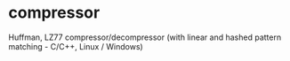 compressor
==========

Huffman, LZ77 compressor/decompressor (with linear and hashed pattern matching - C/C++, Linux / Windows) 

